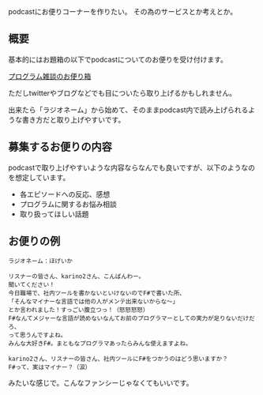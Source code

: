podcastにお便りコーナーを作りたい。
その為のサービスとか考えとか。

## 概要

基本的にはお題箱の以下でpodcastについてのお便りを受け付けます。

[プログラム雑談のお便り箱](https://odaibako.net/u/karino2012)

ただしtwitterやブログなどでも目についたら取り上げるかもしれません。

出来たら「ラジオネーム」から始めて、そのままpodcast内で読み上げられるような書き方だと取り上げやすいです。

## 募集するお便りの内容

podcastで取り上げやすいような内容ならなんでも良いですが、以下のようなのを想定しています。

- 各エピソードへの反応、感想
- プログラムに関するお悩み相談
- 取り扱ってほしい話題

## お便りの例

```
ラジオネーム：ほげいか

リスナーの皆さん、karino2さん、こんばんわー。
聞いてください！
今日職場で、社内ツールを書かないといけないのでF#で書いた所、
「そんなマイナーな言語では他の人がメンテ出来ないからな〜」
とか言われました！すっごい腹立つっ！（怒怒怒怒）
F#なんてメジャーな言語が読めないなんてお前のプログラマーとしての実力が足りないだけだろ、
って思うんですよね。
みんな大好きF#。まともなプログラマあったらみんな使えますよね。

karino2さん、リスナーの皆さん、社内ツールにF#をつかうのはどう思いますか？
F#って、実はマイナー？（涙）
```

みたいな感じで。こんなファンシーじゃなくてもいいです。